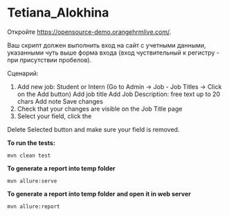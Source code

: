 # Tetiana_Alokhina

Откройте https://opensource-demo.orangehrmlive.com/.

  Ваш скрипт должен выполнить вход на сайт с учетными данными, указанными чуть выше
форма входа (вход чуствительный к регистру - при присутствии пробелов).

Сценарий:

1. Add new job: Student or Intern (Go to Admin -> Job - Job Titles -> Click on the Add button)
           Add job title
           Add Job Description: free text up to 20 chars
           Add note
           Save changes
2. Check that your changes are visible on the Job Title page
3. Select your field, click the 

Delete Selected button and make sure your field is removed.




**To run the tests:**
```
mvn clean test
```
**To generate a report into temp folder**
```
mvn allure:serve
```
**To generate a report into temp folder and open it in web server**
```
mvn allure:report
```
